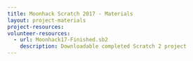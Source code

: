 ```yaml
---
title: Moonhack Scratch 2017 - Materials
layout: project-materials
project-resources:
volunteer-resources:
  - url: Moonhack17-Finished.sb2
    description: Downloadable completed Scratch 2 project
---
```

